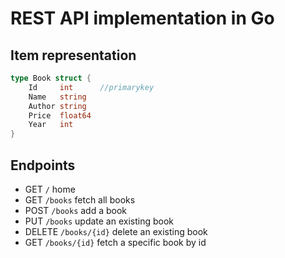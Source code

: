 # REST API implementation in Go 

## Item representation
```go
type Book struct {
	Id     int		//primarykey
	Name   string
	Author string
	Price  float64
	Year   int
}
```

## Endpoints
- GET `/` home
- GET `/books` fetch all books
- POST `/books` add a book
- PUT `/books` update an existing book
- DELETE `/books/{id}` delete an existing book
- GET `/books/{id}` fetch a specific book by id